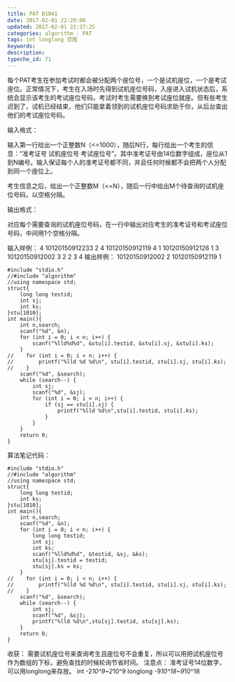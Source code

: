 ```yaml
---
title: PAT B1041
date: 2017-02-01 22:29:08
updated: 2017-02-01 22:37:25
categories: algorithm - PAT
tags: int longlong 范围
keywords:
description:
typecho_id: 71
---
```

每个PAT考生在参加考试时都会被分配两个座位号，一个是试机座位，一个是考试座位。正常情况下，考生在入场时先得到试机座位号码，入座进入试机状态后，系统会显示该考生的考试座位号码，考试时考生需要换到考试座位就座。但有些考生迟到了，试机已经结束，他们只能拿着领到的试机座位号码求助于你，从后台查出他们的考试座位号码。

输入格式：

输入第一行给出一个正整数N（<=1000），随后N行，每行给出一个考生的信息：“准考证号 试机座位号 考试座位号”。其中准考证号由14位数字组成，座位从1到N编号。输入保证每个人的准考证号都不同，并且任何时候都不会把两个人分配到同一个座位上。

考生信息之后，给出一个正整数M（<=N），随后一行中给出M个待查询的试机座位号码，以空格分隔。

输出格式：

对应每个需要查询的试机座位号码，在一行中输出对应考生的准考证号和考试座位号码，中间用1个空格分隔。

输入样例：
4
10120150912233 2 4
10120150912119 4 1
10120150912126 1 3
10120150912002 3 2
2
3 4
输出样例：
10120150912002 2
10120150912119 1

    #include "stdio.h"
    //#include "algorithm"
    //using namespace std;
    struct{
        long long testid;
        int sj;
        int ks;
    }stu[1010];
    int main(){
        int n,search;
        scanf("%d", &n);
        for (int i = 0; i < n; i++) {
            scanf("%lld%d%d", &stu[i].testid, &stu[i].sj, &stu[i].ks);
        }
    //    for (int i = 0; i < n; i++) {
    //        printf("%lld %d %d\n", stu[i].testid, stu[i].sj, stu[i].ks);
    //    }
        scanf("%d", &search);
        while (search--) {
            int sj;
            scanf("%d", &sj);
            for (int i = 0; i < n; i++) {
                if (sj == stu[i].sj) {
                    printf("%lld %d\n",stu[i].testid, stu[i].ks);
                }
            }
        }
        return 0;
    }

算法笔记代码：

    #include "stdio.h"
    //#include "algorithm"
    //using namespace std;
    struct{
        long long testid;
        int ks;
    }stu[1010];
    int main(){
        int n,search;
        scanf("%d", &n);
        for (int i = 0; i < n; i++) {
            long long testid;
            int sj;
            int ks;
            scanf("%lld%d%d", &testid, &sj, &ks);
            stu[sj].testid = testid;
            stu[sj].ks = ks;
        }
    //    for (int i = 0; i < n; i++) {
    //        printf("%lld %d %d\n", stu[i].testid, stu[i].sj, stu[i].ks);
    //    }
        scanf("%d", &search);
        while (search--) {
            int sj;
            scanf("%d", &sj);
            printf("%lld %d\n",stu[sj].testid, stu[sj].ks);
        }
        return 0;
    }

收获：
需要试机座位号来查询考生且座位号不会重复，所以可以用把试机座位号作为数组的下标，避免查找的时候轮询节省时间。
注意点：
准考证号14位数字，可以用longlong来存放。
int -2*10^9~2*10^9
longlong -9*10^18~9*10^18

